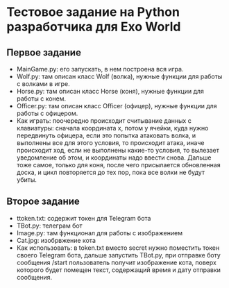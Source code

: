 # Тестовое задание на Python разработчика для Exo World

## Первое задание
- MainGame.py: его запускать, в нем построена вся игра.
- Wolf.py: там описан класс Wolf (волка), нужные функции для работы с волками в игре.
- Horse.py: там описан класс Horse (коня), нужные функции для работы с конем.
- Officer.py: там описан класс Officer (офицер), нужные функции для работы с офицером.
- Как играть: поочередно происходит считывание данных с клавиатуры: сначала координата x, потом y ячейки, куда нужно передвинуть офицера, если это попытка атаковать волка, и выполнены все для этого условия, то происходит атака, иначе происходит ход, если не выполнены какие-то условия, то вылезает уведомление об этом, и координаты надо ввести снова. Дальше тоже самое, только для коня, после чего присылается обновленная доска, и цикл повторяется до тех пор, пока все волки не будут убиты.

## Второе задание
- ttoken.txt: содержит токен для Telegram бота
- TBot.py: телеграм бот
- Image.py: там функционал для работы с изображением
- Cat.jpg: изобрвжение кота
- Как использовать: в token.txt вместо secret нужно поместить токен своего Telegram бота, дальше запустить TBot.py, при отправке боту сообщения /start пользователь получит изображение кота, поверх которого будет помещен текст, содержащий время и дату отправки сообщения.
